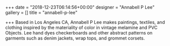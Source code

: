 +++
date = "2018-12-23T06:14:56+00:00"
designer = "Annabell P Lee"
gallery = []
title = "annabell-p-lee"

+++
Based in Los Angeles CA, Annabell P Lee makes paintings, textiles, and clothing inspired by the materiality of color in vintage melamine and PVC Objects. Lee hand dyes checkerboards and other abstract patterns on garments such as denim jackets, wrap tops, and grommet corsets.
